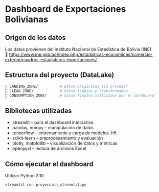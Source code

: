 # Dashboard de Exportaciones Bolivianas

## Origen de los datos

Los datos provienen del Instituto Nacional de Estadística de Bolivia (INE):  
🔗 https://www.ine.gob.bo/index.php/estadisticas-economicas/comercio-exterior/cuadros-estadisticos-exportaciones/

## Estructura del proyecto (DataLake)

```bash
📁 LANDING_ZONE/          # Datos originales sin procesar
📁 CLEAN_ZONE/            # Datos limpios y transformados
📁 CONSUMPTION_ZONE/      # Datos finales utilizados por el dashboard
```

## Bibliotecas utilizadas
- streamlit – para el dashboard interactivo
- pandas, numpy – manipulación de datos
- tensorflow – entrenamiento y carga de modelos .h5
- scikit-learn – preprocesamiento y evaluación
- plotly, matplotlib – visualización de datos y métricas
- openpyxl – lectura de archivos Excel

## Cómo ejecutar el dashboard
Utilizar Python 3.10
```bash
streamlit run proyeccion_streamlit.py
```
